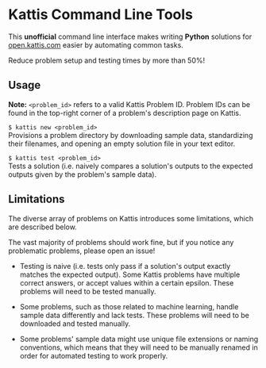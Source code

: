 # Kattis Command Line Tools
This **unofficial** command line interface makes writing **Python** solutions 
for [open.kattis.com](https://open.kattis.com/) easier by automating common tasks.

Reduce problem setup and testing times by more than 50%!

## Usage

**Note:** `<problem_id>` refers to a valid Kattis Problem ID. Problem IDs can be 
found in the top-right corner of a problem's description page on Kattis.

`$ kattis new <problem_id>`  
Provisions a problem directory by downloading sample data, standardizing their 
filenames, and opening an empty solution file in your text editor.

`$ kattis test <problem_id>`  
Tests a solution (i.e. naively compares a solution's outputs to the expected 
outputs given by the problem's sample data).

## Limitations

The diverse array of problems on Kattis introduces some limitations, which are 
described below.

The vast majority of problems should work fine, but if you notice any 
problematic problems, please open an issue!

- Testing is naive (i.e. tests only pass if a solution's output exactly matches 
the expected output). Some Kattis problems have multiple correct answers, or 
accept values within a certain epsilon. These problems will need to be tested 
manually.

- Some problems, such as those related to machine learning, handle sample data 
differently and lack tests. These problems will need to be downloaded and tested 
manually.

- Some problems' sample data might use unique file extensions or naming
conventions, which means that they will need to be manually renamed in order for 
automated testing to work properly. 
